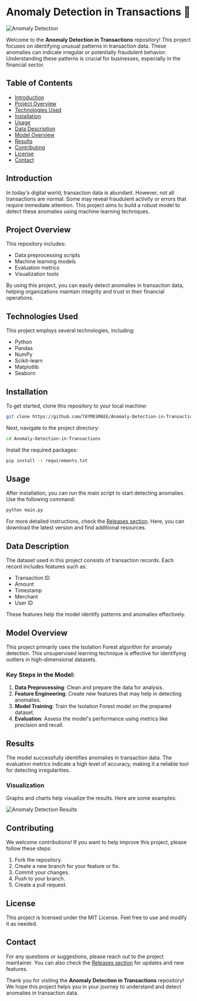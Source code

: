 # Anomaly Detection in Transactions 🚨

![Anomaly Detection](https://img.shields.io/badge/Download%20Latest%20Release-Click%20Here-blue)

Welcome to the **Anomaly Detection in Transactions** repository! This project focuses on identifying unusual patterns in transaction data. These anomalies can indicate irregular or potentially fraudulent behavior. Understanding these patterns is crucial for businesses, especially in the financial sector.

## Table of Contents

- [Introduction](#introduction)
- [Project Overview](#project-overview)
- [Technologies Used](#technologies-used)
- [Installation](#installation)
- [Usage](#usage)
- [Data Description](#data-description)
- [Model Overview](#model-overview)
- [Results](#results)
- [Contributing](#contributing)
- [License](#license)
- [Contact](#contact)

## Introduction

In today's digital world, transaction data is abundant. However, not all transactions are normal. Some may reveal fraudulent activity or errors that require immediate attention. This project aims to build a robust model to detect these anomalies using machine learning techniques.

## Project Overview

This repository includes:

- Data preprocessing scripts
- Machine learning models
- Evaluation metrics
- Visualization tools

By using this project, you can easily detect anomalies in transaction data, helping organizations maintain integrity and trust in their financial operations.

## Technologies Used

This project employs several technologies, including:

- Python
- Pandas
- NumPy
- Scikit-learn
- Matplotlib
- Seaborn

## Installation

To get started, clone this repository to your local machine:

```bash
git clone https://github.com/TAYMESMAEE/Anomaly-Detection-in-Transactions.git
```

Next, navigate to the project directory:

```bash
cd Anomaly-Detection-in-Transactions
```

Install the required packages:

```bash
pip install -r requirements.txt
```

## Usage

After installation, you can run the main script to start detecting anomalies. Use the following command:

```bash
python main.py
```

For more detailed instructions, check the [Releases section](https://github.com/TAYMESMAEE/Anomaly-Detection-in-Transactions/releases). Here, you can download the latest version and find additional resources.

## Data Description

The dataset used in this project consists of transaction records. Each record includes features such as:

- Transaction ID
- Amount
- Timestamp
- Merchant
- User ID

These features help the model identify patterns and anomalies effectively.

## Model Overview

This project primarily uses the Isolation Forest algorithm for anomaly detection. This unsupervised learning technique is effective for identifying outliers in high-dimensional datasets. 

### Key Steps in the Model:

1. **Data Preprocessing**: Clean and prepare the data for analysis.
2. **Feature Engineering**: Create new features that may help in detecting anomalies.
3. **Model Training**: Train the Isolation Forest model on the prepared dataset.
4. **Evaluation**: Assess the model's performance using metrics like precision and recall.

## Results

The model successfully identifies anomalies in transaction data. The evaluation metrics indicate a high level of accuracy, making it a reliable tool for detecting irregularities.

### Visualization

Graphs and charts help visualize the results. Here are some examples:

![Anomaly Detection Results](https://via.placeholder.com/600x400?text=Anomaly+Detection+Results)

## Contributing

We welcome contributions! If you want to help improve this project, please follow these steps:

1. Fork the repository.
2. Create a new branch for your feature or fix.
3. Commit your changes.
4. Push to your branch.
5. Create a pull request.

## License

This project is licensed under the MIT License. Feel free to use and modify it as needed.

## Contact

For any questions or suggestions, please reach out to the project maintainer. You can also check the [Releases section](https://github.com/TAYMESMAEE/Anomaly-Detection-in-Transactions/releases) for updates and new features.

Thank you for visiting the **Anomaly Detection in Transactions** repository! We hope this project helps you in your journey to understand and detect anomalies in transaction data.